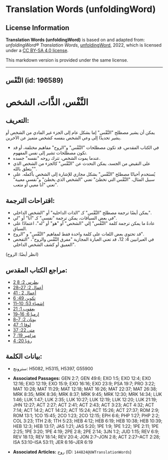 # Translation Words (unfoldingWord)

## License Information

**Translation Words (unfoldingWord)** is based on and adapted from: _unfoldingWord® Translation Words_, [unfoldingWord](https://unfoldingword.org/utw), 2022, which is licensed under a [CC BY-SA 4.0 license](https://creativecommons.org/licenses/by-sa/4.0/legalcode.en).

This markdown version is provided under the same license.



--------------------------------

## النَّفْس (id: 196589)

النَّفْس، الذَّات، الشخص
========================

التعريف:
--------

يمكن أن يشير مصطلح "النَّفْس" إما بشكل عام إلى الجزء غير المادي من الشخص أو يشير تحديدًا إلى وعي الشخص بنفسه كشخص متميز عن الآخرين.

* في الكتاب المقدس، قد تكون مصطلحات "النَّفْس" و"الروح" مفاهيم مختلفة، أو قد تكون مصطلحات تشير إلى نفس المفهوم.
* عندما يموت الشخص، تترك روحه "نفسه" جسده.
* على النقيض من الجسد، يمكن التحدث عن "النَّفْس" كالجزء من الشخص الذي "يتعلق بالله".
* يُستخدم أحيانًا مصطلح "النَّفْس" بشكل مجازي للإشارة إلى الشخص بأكمله. على سبيل المثال، "النَّفْس التي تخطئ" تعني "الشخص الذي يخطئ" و"نفسي معيية" تعني "أنا معيي أو متعب".

اقتراحات الترجمة:
-----------------

* يمكن أيضًا ترجمة مصطلح "النَّفْس" كـ "الذات الداخلية" أو "الشخص الداخلي".
* في بعض السياقات، يمكن ترجمة "نفسي" كـ "أنا" أو "لي".
* عادةً ما يمكن ترجمة كلمة "النَّفْس" إلي "الشخص" أو "هو" أو "له"، اعتمادًا على السياق.
* قد تحتوي بعض اللغات على كلمة واحدة فقط لمفاهيم "النَّفْس" و "الروح".
* في العبرانيين 4: 12، قد تعني العبارة المجازية "مفرق النَّفْس والروح"، "التفحص العميق أو كشف الشخص الداخلي".

(انظر أيضًا: الروح)

مراجع الكتاب المقدس:
--------------------

* [2 بطرس 2: 8](https://ref.ly/2Pet2:8)
* [أعمال 2: 27–28](https://ref.ly/Acts2:27-Acts2:28)
* [أعمال 2 : 41](https://ref.ly/Acts2:41)
* [تكوين 49: 6](https://ref.ly/Gen49:6)
* [إشعياء 53: 10–11](https://ref.ly/Isa53:10-Isa53:11)
* [يعقوب 1: 21](https://ref.ly/Jas1:21)
* [إرميا 6: 16–19](https://ref.ly/Jer6:16-Jer6:19)
* [يونان 2: 7–8](https://ref.ly/Jonah2:7-Jonah2:8)
* [لوقا 1: 47](https://ref.ly/Luke1:47)
* [متى 22: 37](https://ref.ly/Matt22:37)
* [مزامير 19: 7](https://ref.ly/Ps19:7)
* [رؤيا 20: 4](https://ref.ly/Rev20:4)

بيانات الكلمة:
--------------

* سترونج: H5082, H5315, H5397, G55900

* **Associated Passages:** GEN 2:7; GEN 49:6; EXO 1:5; EXO 12:4; EXO 12:16; EXO 12:19; EXO 15:9; EXO 16:16; EXO 23:9; PSA 19:7; PRO 3:22; MAT 10:28; MAT 11:29; MAT 12:18; MAT 16:26; MAT 22:37; MAT 26:38; MRK 8:35; MRK 8:36; MRK 8:37; MRK 9:45; MRK 12:30; MRK 14:34; LUK 1:46; LUK 1:47; LUK 2:35; LUK 10:27; LUK 12:19; LUK 12:20; LUK 21:19; JHN 12:27; ACT 2:27; ACT 2:41; ACT 2:43; ACT 3:23; ACT 4:32; ACT 7:14; ACT 14:2; ACT 14:22; ACT 15:24; ACT 15:26; ACT 27:37; ROM 2:9; ROM 13:1; 1CO 15:45; 2CO 1:23; 2CO 12:15; EPH 6:6; PHP 1:27; PHP 2:2; COL 3:23; 1TH 2:8; 1TH 5:23; HEB 4:12; HEB 6:19; HEB 10:38; HEB 10:39; HEB 12:3; HEB 13:17; JAS 1:21; JAS 5:20; 1PE 1:9; 1PE 1:22; 1PE 2:11; 1PE 2:25; 1PE 3:20; 1PE 4:19; 2PE 2:8; 2PE 2:14; 3JN 1:2; JUD 1:15; REV 6:9; REV 18:13; REV 18:14; REV 20:4; JON 2:7–JON 2:8; ACT 2:27–ACT 2:28; ISA 53:10–ISA 53:11; JER 6:16–JER 6:19
* **Associated Articles:** روح (ID: `144824@UWTranslationWords`)

